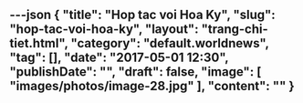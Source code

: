 ---json
{
    "title": "Hop tac voi Hoa Ky",
    "slug": "hop-tac-voi-hoa-ky",
    "layout": "trang-chi-tiet.html",
    "category": "default.worldnews",
    "tag": [],
    "date": "2017-05-01 12:30",
    "publishDate": "",
    "draft": false,
    "image": [
        "images/photos/image-28.jpg"
    ],
    "__content__": ""
}
---
